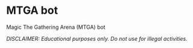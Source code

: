 # MTGA bot
Magic The Gathering Arena (MTGA) bot  
  
*DISCLAIMER: Educational purposes only. Do not use for illegal activities.*
